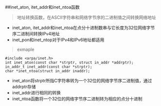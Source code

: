 ##inet\_aton, itet\_addr和inet\_ntoa函数
> 地址转换函数，在ASCII字符串和网络字节序的二进制值之间转换网络地址

*  inet\_aton, itet\_addr和inet\_ntoa在点分十进制数串与它长度为32位网络字节序二进制间转换IPv4地址
*  inet\_pon和inet\_ntop对于IPv4和IPv6地址都适用

> exmaple

	#include <arpa/inet.h>
	int inet_aton(const char *strptr, struct in_addr *addrptr);
	in_addr_t inet_addr(const char *strptr);
	char *inet_ntoa(struct in_addr inaddr);

* inet_aton将strptr所指C字符串转为一个32位的网络字节序二进制值，通过addrptr存储
* inet_addr进行相同的转换
* inet_ntoa函数将一个32位的网络字节序二进制转为相应的点分十进制

